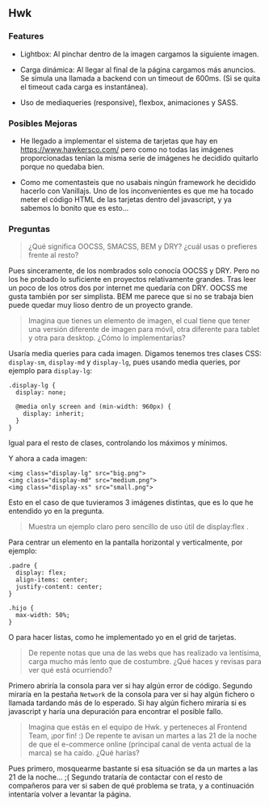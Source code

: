 ## Hwk

### Features

- Lightbox: Al pinchar dentro de la imagen cargamos la siguiente imagen.

- Carga dinámica: Al llegar al final de la página cargamos más anuncios. Se simula una llamada a backend con un timeout de 600ms. (Si se quita el timeout cada carga es instantánea).

- Uso de mediaqueries (responsive), flexbox, animaciones y SASS.

### Posibles Mejoras

- He llegado a implementar el sistema de tarjetas que hay en https://www.hawkersco.com/ pero como no todas las imágenes proporcionadas tenían la misma serie de imágenes he decidido quitarlo porque no quedaba bien.

- Como me comentasteis que no usabais ningún framework he decidido hacerlo con Vanillajs. Uno de los inconvenientes es que me ha tocado meter el código HTML de las tarjetas dentro del javascript, y ya sabemos lo bonito que es esto... 

### Preguntas

> ¿Qué significa OOCSS, SMACSS, BEM y DRY? ¿cuál usas o prefieres frente al resto?

Pues sinceramente, de los nombrados solo conocía OOCSS y DRY. Pero no los he probado lo suficiente en proyectos relativamente grandes. Tras leer un poco de los otros dos por internet me quedaría con DRY. OOCSS me gusta también por ser simplista. BEM me parece que si no se trabaja bien puede quedar muy lioso dentro de un proyecto grande. 

> Imagina que tienes un elemento de imagen, el cual tiene que tener una versión diferente de imagen para móvil, otra diferente para tablet y otra para desktop. ¿Cómo lo implementarías?

Usaría media queries para cada imagen. Digamos tenemos tres clases CSS: `display-sm`, `display-md` y `display-lg`, pues usando media queries, por ejemplo para `display-lg`:

```
.display-lg {
  display: none;
  
  @media only screen and (min-width: 960px) {
    display: inherit;
  }
}
```

Igual para el resto de clases, controlando los máximos y mínimos.

Y ahora a cada imagen: 

```
<img class="display-lg" src="big.png">
<img class="display-md" src="medium.png">
<img class="display-xs" src="small.png">
```

Esto en el caso de que tuvieramos 3 imágenes distintas, que es lo que he entendido yo en la pregunta.

> Muestra un ejemplo claro pero sencillo de uso útil de  display:flex .

Para centrar un elemento en la pantalla horizontal y verticalmente, por ejemplo:

```
.padre {
  display: flex;
  align-items: center;
  justify-content: center;
}

.hijo {
  max-width: 50%;
}
```

O para hacer listas, como he implementado yo en el grid de tarjetas. 

> De repente notas que una de las webs que has realizado va lentísima, carga mucho más lento que de costumbre. ¿Qué haces y revisas para ver qué está ocurriendo?

Primero abriría la consola para ver si hay algún error de código. Segundo miraría en la pestaña `Network` de la consola para ver si hay algún fichero o llamada tardando más de lo esperado. Si hay algún fichero miraría si es javascript y haría una depuración para encontrar el posible fallo. 


> Imagina que estás en el equipo de Hwk. y perteneces al Frontend Team, ¡por fin! :) De repente te avisan un martes a las 21 de la noche de que el e-commerce online (principal canal de venta actual de la marca) se ha caído. ¿Qué harías?

Pues primero, mosquearme bastante si esa situación se da un martes a las 21 de la noche... ;( Segundo trataría de contactar con el resto de compañeros para ver si saben de qué problema se trata, y a continuación intentaría volver a levantar la página. 

